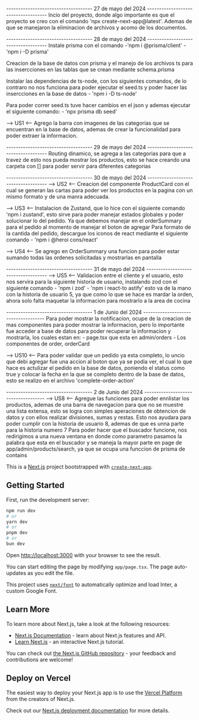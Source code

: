 ------------------------------------ 27 de mayo del 2024 ------------------------------------
Incio del proyecto, donde algo importante es que el proyecto se creo con el comando 'npx create-next-app@latest'.
Ademas de que se manejaron la eliminacion de archivos y acomo de los documentos.

------------------------------------ 28 de mayo del 2024 ------------------------------------
Instale prisma con el comando 
    -'npm i @prisma/client'
    -'npm i -D prisma'
 
Creacion de la base de datos con prisma y el manejo de los archivos ts para las insercciones en las tablas que se crean mediante schema.prisma

Instalar las dependencias de ts-node, con los siguientes comandos, de lo contraro no nos funciona para poder ejecutar el seed.ts y poder hacer las insercciones en la base de datos
    - 'npm i -D ts-node'

Para poder correr seed.ts tuve hacer cambios en el json y ademas ejecutar el siguiente comando:
    - 'npx prisma db seed'

--> US1 <--
Agrego la barra con imagenes de las categorias que se encuentran en la base de datos, ademas de crear la funcionalidad para poder extraer la informacion.

------------------------------------ 29 de mayo del 2024 ------------------------------------
Routing dinamico, se agrega a las categorias para que a travez de esto nos pueda mostrar los productos, esto se hace creando una carpeta con [] para poder servir para diferentes categorias

------------------------------------ 30 de mayo del 2024 ------------------------------------
--> US2 <--
Creacion del componente ProductCard con el cual se generan las cartas para poder ver los productos en la pagina con un mismo formato y de una manra adecuada.

--> US3 <--
Instalacion de Zustand, que lo hice con el siguiente comando 'npm i zustand', esto sirve para poder manejar estados globales y poder solucionar lo del pedido. 
Ya que debemos manejar en el orderSummary para el pedido al momento de manejar el boton de agregar
Para formato de la cantida del pedido, descargue los iconos de react mediante el siguiente comando
    - 'npm i @heroi
cons/react'

--> US4 <--
Se agrego en OrderSummary una funcion para poder estar sumando todas las ordenes solicitadas y mostrarlas en pantalla

------------------------------------ 31 de mayo del 2024 ------------------------------------
--> US5 <--
Validacion entre el cliente y el usuario, esto nos servira para la siguiente historia de usuario, instalando zod con el siguiente comando
    - 'npm i zod'
    - 'npm i react-to
astify'
esto va de la mano con la historia de usuario 5, ya que como lo que se hace es mardar la orden, ahora solo falta maquetar la informacion para mostrarlo a la area de cocina

------------------------------------ 1 de Junio del 2024 ------------------------------------
Para poder mostrar la notificacion, ocupe de la creacion de mas componentes para poder mostrar la informacion, pero lo importante fue acceder a base de datos para poder recuperar la informacion y mostrarla, los cuales estan en:
    - page.tsx que esta en admin/orders
    - Los componentes de order, orderCard

--> US10 <--
Para poder validar que un pedido ya esta completo, lo uncio que debi agregar fue una accion al boton que ya se podia ver, el cual lo que hace es actulizar el pedido en la base de datos, poniendo el status como true y colocar la fecha en la que se completo dentro de la base de datos, esto se realizo en el archivo 'complete-order-action'

------------------------------------ 2 de Junio del 2024 ------------------------------------
--> US8 <--
Agregue las funciones para poder ennlistar los productos, ademas de una barra de navegacion para que no se muestre una lista extensa, esto se logra con simples aperaciones de obtencion de datos y con ellos realizar divisiones, sumas y restas. Esto nos ayudara para poder cumplir con la historia de usuario 8, ademas de que es unna parte para la historia numero 7
Para poder hacer que el buscador funcione, nos redirigimos a una nueva ventana en donde como parametro pasamos la palabra que esta en el buscador y se maneja la mayor parte en page de app/admin/products/search, ya que se ocupa una funccion de prisma de contains


This is a [Next.js](https://nextjs.org/) project bootstrapped with [`create-next-app`](https://github.com/vercel/next.js/tree/canary/packages/create-next-app).

## Getting Started

First, run the development server:

```bash
npm run dev
# or
yarn dev
# or
pnpm dev
# or
bun dev
```

Open [http://localhost:3000](http://localhost:3000) with your browser to see the result.

You can start editing the page by modifying `app/page.tsx`. The page auto-updates as you edit the file.

This project uses [`next/font`](https://nextjs.org/docs/basic-features/font-optimization) to automatically optimize and load Inter, a custom Google Font.

## Learn More

To learn more about Next.js, take a look at the following resources:

- [Next.js Documentation](https://nextjs.org/docs) - learn about Next.js features and API.
- [Learn Next.js](https://nextjs.org/learn) - an interactive Next.js tutorial.

You can check out [the Next.js GitHub repository](https://github.com/vercel/next.js/) - your feedback and contributions are welcome!

## Deploy on Vercel

The easiest way to deploy your Next.js app is to use the [Vercel Platform](https://vercel.com/new?utm_medium=default-template&filter=next.js&utm_source=create-next-app&utm_campaign=create-next-app-readme) from the creators of Next.js.

Check out our [Next.js deployment documentation](https://nextjs.org/docs/deployment) for more details.

